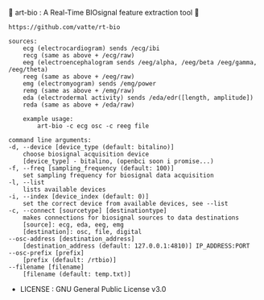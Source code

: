  🐍 art-bio : A Real-Time BIOsignal feature extraction tool 🦆 

    https://github.com/vatte/rt-bio

    sources:
        ecg (electrocardiogram) sends /ecg/ibi
        recg (same as above + /ecg/raw)
        eeg (electroencephalogram sends /eeg/alpha, /eeg/beta /eeg/gamma, /eeg/theta)
        reeg (same as above + /eeg/raw)
        emg (electromyogram) sends /emg/power
        remg (same as above + /emg/raw)
        eda (electrodermal activity) sends /eda/edr([length, amplitude])
        reda (same as above + /eda/raw)

        example usage:
            art-bio -c ecg osc -c reeg file

    command line arguments:
    -d, --device [device_type (default: bitalino)]
        choose biosignal acquisition device
        [device_type] - bitalino, (openbci soon i promise...)
    -f, --freq [sampling_frequency (default: 100)]
        set sampling frequency for biosignal data acquisition
    -l, --list
        lists available devices
    -i, --index [device_index (default: 0)]
        set the correct device from available devices, see --list
    -c, --connect [sourcetype] [destinationtype] 
        makes connections for biosignal sources to data destinations
        [source]: ecg, eda, eeg, emg
        [destination]: osc, file, digital
    --osc-address [destination_address]
        [destination_address (default: 127.0.0.1:4810)] IP_ADDRESS:PORT
    --osc-prefix [prefix]
        [prefix (default: /rtbio)]
    --filename [filename]
        [filename (default: temp.txt)]
        
 - LICENSE : GNU General Public License v3.0
